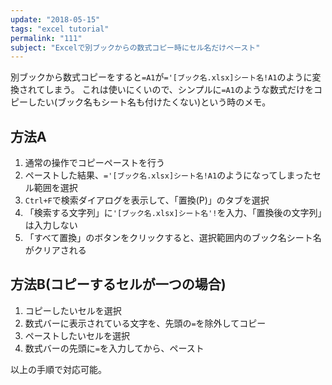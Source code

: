 ```yaml
---
update: "2018-05-15"
tags: "excel tutorial"
permalink: "111"
subject: "Excelで別ブックからの数式コピー時にセル名だけペースト"
---
```


別ブックから数式コピーをすると```=A1```が```='[ブック名.xlsx]シート名!A1```のように変換されてしまう。
これは使いにくいので、シンプルに```=A1```のような数式だけをコピーしたい(ブック名もシート名も付けたくない)という時のメモ。

## 方法A

1. 通常の操作でコピーペーストを行う
2. ペーストした結果、```='[ブック名.xlsx]シート名!A1```のようになってしまったセル範囲を選択
3. ```Ctrl+F```で検索ダイアログを表示して、「置換(P)」のタブを選択
4. 「検索する文字列」に```'[ブック名.xlsx]シート名'!```を入力、「置換後の文字列」は入力しない
5. 「すべて置換」のボタンをクリックすると、選択範囲内のブック名シート名がクリアされる

## 方法B(コピーするセルが一つの場合)

1. コピーしたいセルを選択
2. 数式バーに表示されている文字を、先頭の```=```を除外してコピー
3. ペーストしたいセルを選択
4. 数式バーの先頭に```=```を入力してから、ペースト

以上の手順で対応可能。

